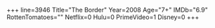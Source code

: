 +++
line=3946
Title="The Border"
Year=2008
Age="7+"
IMDb="6.9"
RottenTomatoes=""
Netflix=0
Hulu=0
PrimeVideo=1
Disney=0
+++

